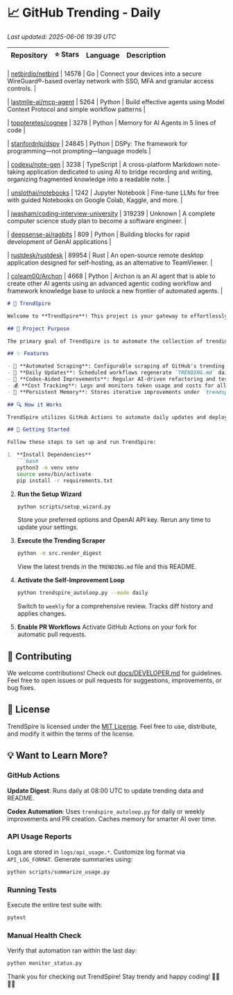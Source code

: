 <!-- TRENDING_START -->
# 📈 GitHub Trending - Daily

_Last updated: 2025-06-06 19:39 UTC_

| Repository | ⭐ Stars | Language | Description |
|------------|--------:|----------|-------------|

| [netbirdio/netbird](https://github.com/netbirdio/netbird) | 14578 | Go | Connect your devices into a secure WireGuard®-based overlay network with SSO, MFA and granular access controls. |

| [lastmile-ai/mcp-agent](https://github.com/lastmile-ai/mcp-agent) | 5264 | Python | Build effective agents using Model Context Protocol and simple workflow patterns |

| [topoteretes/cognee](https://github.com/topoteretes/cognee) | 3278 | Python | Memory for AI Agents in 5 lines of code |

| [stanfordnlp/dspy](https://github.com/stanfordnlp/dspy) | 24845 | Python | DSPy: The framework for programming—not prompting—language models |

| [codexu/note-gen](https://github.com/codexu/note-gen) | 3238 | TypeScript | A cross-platform Markdown note-taking application dedicated to using AI to bridge recording and writing, organizing fragmented knowledge into a readable note. |

| [unslothai/notebooks](https://github.com/unslothai/notebooks) | 1242 | Jupyter Notebook | Fine-tune LLMs for free with guided Notebooks on Google Colab, Kaggle, and more. |

| [jwasham/coding-interview-university](https://github.com/jwasham/coding-interview-university) | 319239 | Unknown | A complete computer science study plan to become a software engineer. |

| [deepsense-ai/ragbits](https://github.com/deepsense-ai/ragbits) | 809 | Python | Building blocks for rapid development of GenAI applications |

| [rustdesk/rustdesk](https://github.com/rustdesk/rustdesk) | 89954 | Rust | An open-source remote desktop application designed for self-hosting, as an alternative to TeamViewer. |

| [coleam00/Archon](https://github.com/coleam00/Archon) | 4668 | Python | Archon is an AI agent that is able to create other AI agents using an advanced agentic coding workflow and framework knowledge base to unlock a new frontier of automated agents. |
<!-- TRENDING_END -->
```markdown
# 🚀 TrendSpire

Welcome to **TrendSpire**! This project is your gateway to effortlessly staying informed about the most popular repositories on GitHub. 🕵️‍♂️ It automatically gathers and updates a list of trending repositories, keeping developers and content creators in the loop with the latest open-source contributions.

## 📌 Project Purpose

The primary goal of TrendSpire is to automate the collection of trending GitHub repositories and maintain an up-to-date digest in `TRENDING.md`. By harnessing the power of GitHub Actions and OpenAI Codex, TrendSpire continuously improves itself — making it a smart choice for tech enthusiasts who wish to stay updated with minimal effort.

## ✨ Features

- 🔄 **Automated Scraping**: Configurable scraping of GitHub's trending page by language, time range, and result limit.
- 📅 **Daily Updates**: Scheduled workflows regenerate `TRENDING.md` daily and refresh this README.
- 🤖 **Codex-Aided Improvements**: Regular AI-driven refactoring and test additions via pull requests.
- 💰 **Cost Tracking**: Logs and monitors token usage and costs for all Codex requests.
- 🧠 **Persistent Memory**: Stores iterative improvements under `trendspire_memory/`, enhancing AI suggestion accuracy and context.

## 🔍 How it Works

TrendSpire utilizes GitHub Actions to automate daily updates and deploys OpenAI Codex to implement suggestions for code improvements. It uses scheduled tasks to scrape trending data, applies updates, and generates pull requests using intelligent code analysis and improvements.

## 🚀 Getting Started

Follow these steps to set up and run TrendSpire:

1. **Install Dependencies**
   ```bash
   python3 -m venv venv
   source venv/bin/activate
   pip install -r requirements.txt
   ```

2. **Run the Setup Wizard**
   ```bash
   python scripts/setup_wizard.py
   ```
   Store your preferred options and OpenAI API key. Rerun any time to update your settings.

3. **Execute the Trending Scraper**
   ```bash
   python -m src.render_digest
   ```
   View the latest trends in the `TRENDING.md` file and this README.

4. **Activate the Self-Improvement Loop**
   ```bash
   python trendspire_autoloop.py --mode daily
   ```
   Switch to `weekly` for a comprehensive review. Tracks diff history and applies changes.

5. **Enable PR Workflows**
   Activate GitHub Actions on your fork for automatic pull requests.

## 🤝 Contributing

We welcome contributions! Check out [docs/DEVELOPER.md](docs/DEVELOPER.md) for guidelines. Feel free to open issues or pull requests for suggestions, improvements, or bug fixes.

## 📜 License

TrendSpire is licensed under the [MIT License](LICENSE). Feel free to use, distribute, and modify it within the terms of the license.

## 💡 Want to Learn More?

### GitHub Actions

**Update Digest**: Runs daily at 08:00 UTC to update trending data and README.

**Codex Automation**: Uses `trendspire_autoloop.py` for daily or weekly improvements and PR creation. Caches memory for smarter AI over time.

### API Usage Reports

Logs are stored in `logs/api_usage.*`. Customize log format via `API_LOG_FORMAT`. Generate summaries using:

```bash
python scripts/summarize_usage.py
```

### Running Tests

Execute the entire test suite with:

```bash
pytest
```
### Manual Health Check

Verify that automation ran within the last day:

```bash
python monitor_status.py
```


Thank you for checking out TrendSpire! Stay trendy and happy coding! 👩‍💻👨‍💻
```
